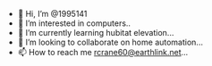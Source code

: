 - 👋 Hi, I’m @1995141
- 👀 I’m interested in computers..
- 🌱 I’m currently learning hubitat elevation...
- 💞️ I’m looking to collaborate on home automation...
- 📫 How to reach me rcrane60@earthlink.net...

<!---
1995141/1995141 is a ✨ special ✨ repository because its `README.md` (this file) appears on your GitHub profile.
You can click the Preview link to take a look at your changes.
--->
